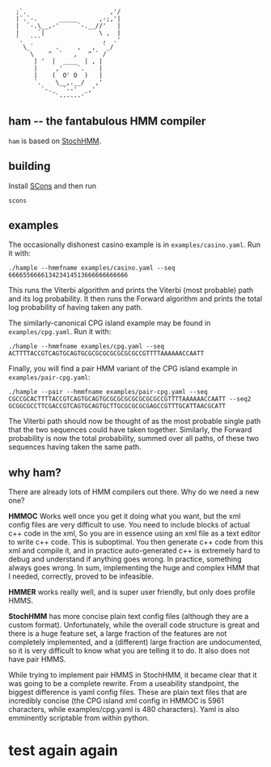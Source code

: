       ;`.                       ,'/
      |`.`-.      _____      ,-;,'|
      |  `-.\__,-'     `-.__//'   |
      |     `|               \ ,  |
      `.  ```                 ,  .'
        \_`      .     ,   ,  `_/
          \    ^  `   ,   ^ ` /
           | '  |  ____  | , |
           |     ,'    `.    |
           |    (  O' O  )   |
           `.    \__,.__/   ,'
             `-._  `--'  _,'
                 `------'

ham -- the fantabulous HMM compiler
--------

`ham` is based on [StochHMM](https://github.com/KorfLab/StochHMM).

building
--------
Install [SCons](http://www.scons.org/) and then run

    scons

examples
--------

The occasionally dishonest casino example is in `examples/casino.yaml`. Run it with:

    ./hample --hmmfname examples/casino.yaml --seq 666655666613423414513666666666666

This runs the Viterbi algorithm and prints the Viterbi (most probable) path and its log probability.
It then runs the Forward algorithm and prints the total log probability of having taken any path.

The similarly-canonical CPG island example may be found in `examples/cpg.yaml`. Run it with:

    ./hample --hmmfname examples/cpg.yaml --seq ACTTTTACCGTCAGTGCAGTGCGCGCGCGCGCGCGCCGTTTTAAAAAACCAATT

Finally, you will find a pair HMM variant of the CPG island example in `examples/pair-cpg.yaml`:

    ./hample --pair --hmmfname examples/pair-cpg.yaml --seq CGCCGCACTTTTACCGTCAGTGCAGTGCGCGCGCGCGCGCGCCGTTTTAAAAAACCAATT --seq2 GCGGCGCCTTCGACCGTCAGTGCAGTGCTTGCGCGCGCGAGCCGTTTGCATTAACGCATT
    
The Viterbi path should now be thought of as the most probable single path that the two sequences could
have taken together. Similarly, the Forward probability is now the total probability, summed over all paths,
of these two sequences having taken the same path.

why ham?
--------

There are already lots of HMM compilers out there. Why do we need a new one?

**HMMOC** Works well once you get it doing what you want, but the xml config files are very difficult
to use. You need to include blocks of actual c++ code in the xml, So
you are in essence using an xml file as a text editor to write c++ code. This is suboptimal.
You then generate c++ code from this xml and compile it, and in practice auto-generated
c++ is extremely hard to debug and understand if anything goes wrong. In practice, something always
goes wrong. In sum, implementing the huge and complex HMM that I needed, correctly, proved to be infeasible.

**HMMER** works really well, and is super user friendly, but only does profile HMMS.

**StochHMM** has more concise plain text config files (although they are a custom format). Unfortunately, 
while the overall code structure is great and there is a huge feature set, a large fraction of the features
are not completely implemented, and a (different) large fraction are undocumented, so it is
very difficult to know what you are telling it to do. It also does not have pair HMMS.

While trying to implement pair HMMS in StochHMM, it became clear that it was going to be a complete rewrite.
From a useability standpoint, the biggest difference is yaml config files. These are plain text files that are
incredibly concise (the CPG island xml config in HMMOC is 5961 characters, while examples/cpg.yaml
is 480 characters). Yaml is also emminently scriptable from within python.

# test again again